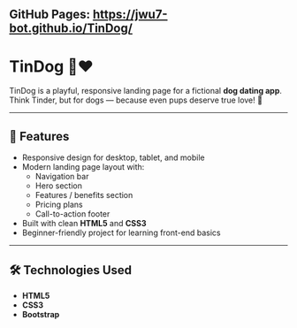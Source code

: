 ## GitHub Pages: https://jwu7-bot.github.io/TinDog/

# TinDog 🐶❤️

TinDog is a playful, responsive landing page for a fictional **dog dating app**.  
Think Tinder, but for dogs — because even pups deserve true love! 🐾

---

## 🚀 Features

- Responsive design for desktop, tablet, and mobile
- Modern landing page layout with:
  - Navigation bar
  - Hero section
  - Features / benefits section
  - Pricing plans
  - Call-to-action footer
- Built with clean **HTML5** and **CSS3**
- Beginner-friendly project for learning front-end basics

---

## 🛠️ Technologies Used

- **HTML5**
- **CSS3**
- **Bootstrap**
